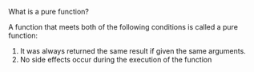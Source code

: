 What is a pure function?

A function that meets both of the following conditions is called a pure function:

1. It was always returned the same result if given the same arguments.
2. No side effects occur during the execution of the function

